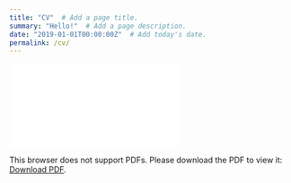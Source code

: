 ```yaml
---
title: "CV"  # Add a page title.
summary: "Hello!"  # Add a page description.
date: "2019-01-01T00:00:00Z"  # Add today's date.
permalink: /cv/
---
```


<object data="BoschelliCV.pdf" type="application/pdf" width="700px" height="700px">
    <embed src="BoschelliCV.pdf">
        <p>This browser does not support PDFs. Please download the PDF to view it: <a href="BoschelliCV.pdf">Download PDF</a>.</p>
    </embed>
</object>
